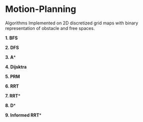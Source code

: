 # Motion-Planning

Algorithms Implemented on 2D discretized grid maps with binary representation of obstacle and free spaces.

**1. BFS**

**2. DFS**

**3. A***

**4. Dijsktra**

**5. PRM**

**6. RRT**

**7. RRT***

**8. D***

**9. Informed RRT***
